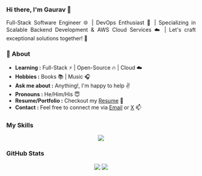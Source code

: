 

### Hi there, I'm Gaurav  👋

<p align='justify'> Full-Stack Software Engineer 🌐 | DevOps Enthusiast 🚀 | Specializing in Scalable Backend Development & AWS Cloud Services ☁️ | Let's craft exceptional solutions together! 💼
</p>


### 🤔 About
- **Learning :** Full-Stack ⚡ | Open-Source 🔥 | Cloud ☁️
- **Hobbies :** Books 📚 | Music 🎧
- **Ask me about :** Anything!, I'm happy to help ✌️
- **Pronouns :** He/Him/His 😇
- **Resume/Portfolio :**  Checkout my [Resume](https://drive.google.com/file/d/149egLV6stnrluxCj1gkqgQoR55cz0SKI/view?usp=sharing) 👀
- **Contact :** Feel free to connect me via [Email](mailto:heygaurav8@gmail.com) or [X](https://x.com/vermagaurav0) 📫


### My Skills

<div align="center">
  <img src="https://skillicons.dev/icons?i=cpp,html,css,js,react,nextjs,nodejs,expressjs,tailwindcss,bootstrap,mongodb,git,vscode,postman,ts,solidity,firebase,aws&perline=9"/>
</div>


### GitHub Stats

<div align="center">  
  <img align="center" src="http://github-profile-summary-cards.vercel.app/api/cards/stats?username=vermagaurav8&theme=github_dark" />
  <img align="center" src="http://github-profile-summary-cards.vercel.app/api/cards/most-commit-language?username=vermagaurav8&theme=github_dark"/>
</div>
